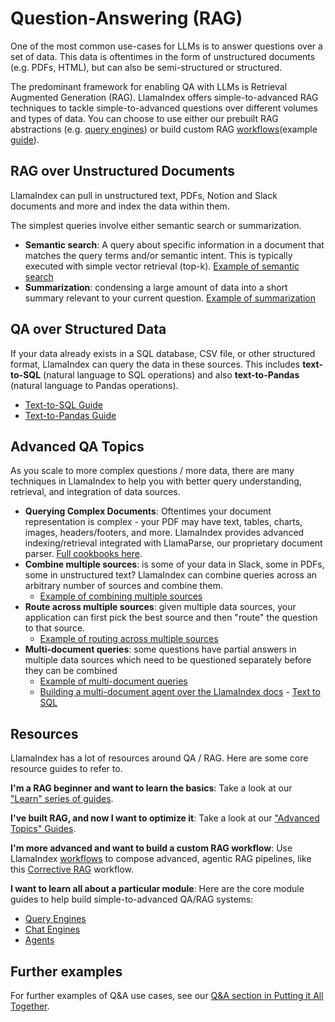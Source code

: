 # Question-Answering (RAG)

One of the most common use-cases for LLMs is to answer questions over a set of data. This data is oftentimes in the form of unstructured documents (e.g. PDFs, HTML), but can also be semi-structured or structured.

The predominant framework for enabling QA with LLMs is Retrieval Augmented Generation (RAG). LlamaIndex offers simple-to-advanced RAG techniques to tackle simple-to-advanced questions over different volumes and types of data. You can choose to use either our prebuilt RAG abstractions (e.g. [query engines](/python/framework/module_guides/deploying/query_engine)) or build custom RAG [workflows](/python/framework/module_guides/workflow)(example [guide](/python/examples/workflow/rag)).


## RAG over Unstructured Documents
LlamaIndex can pull in unstructured text, PDFs, Notion and Slack documents and more and index the data within them.

The simplest queries involve either semantic search or summarization.

- **Semantic search**: A query about specific information in a document that matches the query terms and/or semantic intent. This is typically executed with simple vector retrieval (top-k). [Example of semantic search](/python/framework/understanding/putting_it_all_together/q_and_a#semantic-search)
- **Summarization**: condensing a large amount of data into a short summary relevant to your current question. [Example of summarization](/python/framework/understanding/putting_it_all_together/q_and_a#summarization)



## QA over Structured Data
If your data already exists in a SQL database, CSV file, or other structured format, LlamaIndex can query the data in these sources. This includes **text-to-SQL** (natural language to SQL operations) and also **text-to-Pandas** (natural language to Pandas operations).

  - [Text-to-SQL Guide](/python/examples/index_structs/struct_indices/sqlindexdemo)
  - [Text-to-Pandas Guide](/python/examples/query_engine/pandas_query_engine)

## Advanced QA Topics

As you scale to more complex questions / more data, there are many techniques in LlamaIndex to help you with better query understanding, retrieval, and integration of data sources.

- **Querying Complex Documents**: Oftentimes your document representation is complex - your PDF may have text, tables, charts, images, headers/footers, and more. LlamaIndex provides advanced indexing/retrieval integrated with LlamaParse, our proprietary document parser. [Full cookbooks here](https://github.com/run-llama/llama_parse/tree/main/examples).
- **Combine multiple sources**: is some of your data in Slack, some in PDFs, some in unstructured text? LlamaIndex can combine queries across an arbitrary number of sources and combine them.
    - [Example of combining multiple sources](/python/framework/understanding/putting_it_all_together/q_and_a#multi-document-queries)
- **Route across multiple sources**: given multiple data sources, your application can first pick the best source and then "route" the question to that source.
    - [Example of routing across multiple sources](/python/framework/understanding/putting_it_all_together/q_and_a#routing-over-heterogeneous-data)
- **Multi-document queries**: some questions have partial answers in multiple data sources which need to be questioned separately before they can be combined
    - [Example of multi-document queries](/python/framework/understanding/putting_it_all_together/q_and_a#multi-document-queries)
    - [Building a multi-document agent over the LlamaIndex docs](/python/examples/agent/multi_document_agents-v1) - [Text to SQL](/python/examples/index_structs/struct_indices/sqlindexdemo)


## Resources

LlamaIndex has a lot of resources around QA / RAG. Here are some core resource guides to refer to.

**I'm a RAG beginner and want to learn the basics**: Take a look at our ["Learn" series of guides](/python/framework/understanding).

**I've built RAG, and now I want to optimize it**: Take a look at our ["Advanced Topics" Guides](/python/framework/optimizing/production_rag).

**I'm more advanced and want to build a custom RAG workflow**: Use LlamaIndex [workflows](/python/framework/module_guides/workflow) to compose advanced, agentic RAG pipelines, like this [Corrective RAG](/python/examples/workflow/corrective_rag_pack) workflow.

**I want to learn all about a particular module**: Here are the core module guides to help build simple-to-advanced QA/RAG systems:

- [Query Engines](/python/framework/module_guides/deploying/query_engine)
- [Chat Engines](/python/framework/module_guides/deploying/chat_engines)
- [Agents](/python/framework/module_guides/deploying/agents)


## Further examples

For further examples of Q&A use cases, see our [Q&A section in Putting it All Together](/python/framework/understanding/putting_it_all_together/q_and_a).
